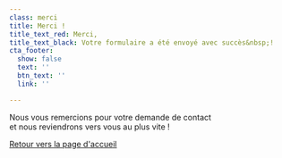 ```yaml
---
class: merci
title: Merci !
title_text_red: Merci,
title_text_black: Votre formulaire a été envoyé avec succès&nbsp;!
cta_footer:
  show: false
  text: ''
  btn_text: ''
  link: ''

---
```


<p style="max-width:26em;">Nous vous remercions pour votre demande de contact et nous reviendrons vers vous au plus vite !</p>

<p><a href="/" class="back-to-news">Retour vers la page d'accueil</a></p>